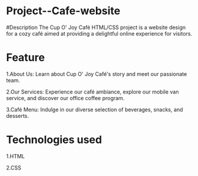 # Project--Cafe-website
#Description
The Cup O' Joy Café HTML/CSS project is a website design for a cozy café aimed at providing a delightful online experience for visitors.

# Feature
1.About Us:
Learn about Cup O' Joy Café's story and meet our passionate team.

2.Our Services:
Experience our café ambiance, explore our mobile van service, and discover our office coffee program.

3.Café Menu:
Indulge in our diverse selection of beverages, snacks, and desserts.

# Technologies used
1.HTML

2.CSS
